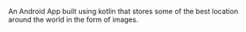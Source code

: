 An Android App built using kotlin that stores some of the best location around the world in the form of images.